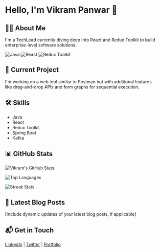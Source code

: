 # Hello, I'm Vikram Panwar 👋

## 👨‍💻 About Me

I'm a TechLead currently diving deep into React and Redux Toolkit to build enterprise-level software solutions.

![Java](https://img.shields.io/badge/-Java-blue)
![React](https://img.shields.io/badge/-React-blue)
![Redux Toolkit](https://img.shields.io/badge/-Redux%20Toolkit-blue)

## 🚀 Current Project

I'm working on a web tool similar to Postman but with additional features like drag-and-drop APIs and form graphs for sequential execution.

## 🛠️ Skills 

- Java
- React
- Redux Toolkit
- Spring Boot
- Kafka

## 📊 GitHub Stats

![Vikram's GitHub Stats](https://github-readme-stats.vercel.app/api?username=your-username&show_icons=true&hide_border=true&count_private=true&theme=radical)

![Top Languages](https://github-readme-stats.vercel.app/api/top-langs/?username=your-username&hide_border=true&layout=compact&theme=radical)

![Streak Stats](https://github-readme-streak-stats.herokuapp.com/?user=your-username&theme=radical&hide_border=true)

## 📝 Latest Blog Posts

<!-- BLOG-POST-LIST:START -->
<!-- BLOG-POST-LIST:END -->

[Include dynamic updates of your latest blog posts, if applicable]

## 📬 Get in Touch

[LinkedIn](your-linkedin-link) | [Twitter](your-twitter-link) | [Portfolio](your-portfolio-link)
